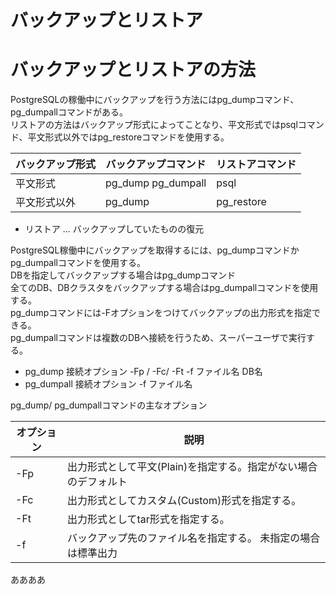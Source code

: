 # バックアップとリストア
# バックアップとリストアの方法
PostgreSQLの稼働中にバックアップを行う方法にはpg_dumpコマンド、pg_dumpallコマンドがある。  
リストアの方法はバックアップ形式によってことなり、平文形式ではpsqlコマンド、平文形式以外ではpg_restoreコマンドを使用する。  

| バックアップ形式 | バックアップコマンド | リストアコマンド |
| ---- | ---- | ---- |
| 平文形式 | pg_dump pg_dumpall | psql |
| 平文形式以外 | pg_dump | pg_restore | 
* リストア ... バックアップしていたものの復元  

PostgreSQL稼働中にバックアップを取得するには、pg_dumpコマンドかpg_dumpallコマンドを使用する。  
DBを指定してバックアップする場合はpg_dumpコマンド  
全てのDB、DBクラスタをバックアップする場合はpg_dumpallコマンドを使用する。  
pg_dumpコマンドには-Fオプションをつけてバックアップの出力形式を指定できる。  
pg_dumpallコマンドは複数のDBへ接続を行うため、スーパーユーザで実行する。  

* pg_dump 接続オプション -Fp / -Fc/ -Ft -f ファイル名 DB名  
* pg_dumpall 接続オプション -f ファイル名  

pg_dump/ pg_dumpallコマンドの主なオプション

| オプション | 説明 | 
| ---- | ---- |
| -Fp | 出力形式として平文(Plain)を指定する。指定がない場合のデフォルト | 
| -Fc | 出力形式としてカスタム(Custom)形式を指定する。 | 
| -Ft | 出力形式としてtar形式を指定する。 | 
| -f | バックアップ先のファイル名を指定する。 未指定の場合は標準出力 |

ああああ